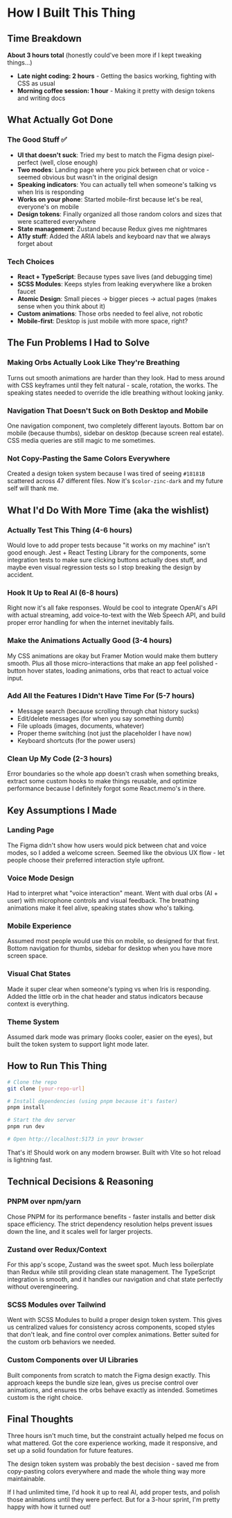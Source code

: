 # How I Built This Thing

## Time Breakdown
**About 3 hours total** (honestly could've been more if I kept tweaking things...)
- **Late night coding: 2 hours** - Getting the basics working, fighting with CSS as usual
- **Morning coffee session: 1 hour** - Making it pretty with design tokens and writing docs

## What Actually Got Done

### The Good Stuff ✅
- **UI that doesn't suck**: Tried my best to match the Figma design pixel-perfect (well, close enough)
- **Two modes**: Landing page where you pick between chat or voice - seemed obvious but wasn't in the original design
- **Speaking indicators**: You can actually tell when someone's talking vs when Iris is responding
- **Works on your phone**: Started mobile-first because let's be real, everyone's on mobile
- **Design tokens**: Finally organized all those random colors and sizes that were scattered everywhere
- **State management**: Zustand because Redux gives me nightmares
- **A11y stuff**: Added the ARIA labels and keyboard nav that we always forget about

### Tech Choices
- **React + TypeScript**: Because types save lives (and debugging time)
- **SCSS Modules**: Keeps styles from leaking everywhere like a broken faucet
- **Atomic Design**: Small pieces → bigger pieces → actual pages (makes sense when you think about it)
- **Custom animations**: Those orbs needed to feel alive, not robotic
- **Mobile-first**: Desktop is just mobile with more space, right?

## The Fun Problems I Had to Solve

### Making Orbs Actually Look Like They're Breathing
Turns out smooth animations are harder than they look. Had to mess around with CSS keyframes until they felt natural - scale, rotation, the works. The speaking states needed to override the idle breathing without looking janky.

### Navigation That Doesn't Suck on Both Desktop and Mobile
One navigation component, two completely different layouts. Bottom bar on mobile (because thumbs), sidebar on desktop (because screen real estate). CSS media queries are still magic to me sometimes.

### Not Copy-Pasting the Same Colors Everywhere
Created a design token system because I was tired of seeing `#18181B` scattered across 47 different files. Now it's `$color-zinc-dark` and my future self will thank me.

## What I'd Do With More Time (aka the wishlist)

### Actually Test This Thing (4-6 hours)
Would love to add proper tests because "it works on my machine" isn't good enough. Jest + React Testing Library for the components, some integration tests to make sure clicking buttons actually does stuff, and maybe even visual regression tests so I stop breaking the design by accident.

### Hook It Up to Real AI (6-8 hours)
Right now it's all fake responses. Would be cool to integrate OpenAI's API with actual streaming, add voice-to-text with the Web Speech API, and build proper error handling for when the internet inevitably fails.

### Make the Animations Actually Good (3-4 hours)
My CSS animations are okay but Framer Motion would make them buttery smooth. Plus all those micro-interactions that make an app feel polished - button hover states, loading animations, orbs that react to actual voice input.

### Add All the Features I Didn't Have Time For (5-7 hours)
- Message search (because scrolling through chat history sucks)
- Edit/delete messages (for when you say something dumb)
- File uploads (images, documents, whatever)
- Proper theme switching (not just the placeholder I have now)
- Keyboard shortcuts (for the power users)

### Clean Up My Code (2-3 hours)
Error boundaries so the whole app doesn't crash when something breaks, extract some custom hooks to make things reusable, and optimize performance because I definitely forgot some React.memo's in there.

## Key Assumptions I Made

### Landing Page
The Figma didn't show how users would pick between chat and voice modes, so I added a welcome screen. Seemed like the obvious UX flow - let people choose their preferred interaction style upfront.

### Voice Mode Design
Had to interpret what "voice interaction" meant. Went with dual orbs (AI + user) with microphone controls and visual feedback. The breathing animations make it feel alive, speaking states show who's talking.

### Mobile Experience
Assumed most people would use this on mobile, so designed for that first. Bottom navigation for thumbs, sidebar for desktop when you have more screen space.

### Visual Chat States
Made it super clear when someone's typing vs when Iris is responding. Added the little orb in the chat header and status indicators because context is everything.

### Theme System
Assumed dark mode was primary (looks cooler, easier on the eyes), but built the token system to support light mode later.

## How to Run This Thing

```bash
# Clone the repo
git clone [your-repo-url]

# Install dependencies (using pnpm because it's faster)
pnpm install

# Start the dev server
pnpm run dev

# Open http://localhost:5173 in your browser
```

That's it! Should work on any modern browser. Built with Vite so hot reload is lightning fast.

## Technical Decisions & Reasoning

### PNPM over npm/yarn
Chose PNPM for its performance benefits - faster installs and better disk space efficiency. The strict dependency resolution helps prevent issues down the line, and it scales well for larger projects.

### Zustand over Redux/Context
For this app's scope, Zustand was the sweet spot. Much less boilerplate than Redux while still providing clean state management. The TypeScript integration is smooth, and it handles our navigation and chat state perfectly without overengineering.

### SCSS Modules over Tailwind
Went with SCSS Modules to build a proper design token system. This gives us centralized values for consistency across components, scoped styles that don't leak, and fine control over complex animations. Better suited for the custom orb behaviors we needed.

### Custom Components over UI Libraries
Built components from scratch to match the Figma design exactly. This approach keeps the bundle size lean, gives us precise control over animations, and ensures the orbs behave exactly as intended. Sometimes custom is the right choice.

## Final Thoughts

Three hours isn't much time, but the constraint actually helped me focus on what mattered. Got the core experience working, made it responsive, and set up a solid foundation for future features.

The design token system was probably the best decision - saved me from copy-pasting colors everywhere and made the whole thing way more maintainable.

If I had unlimited time, I'd hook it up to real AI, add proper tests, and polish those animations until they were perfect. But for a 3-hour sprint, I'm pretty happy with how it turned out!